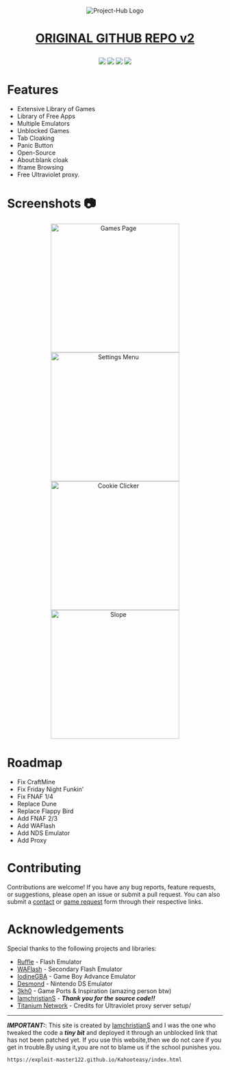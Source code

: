 <p align="center">
    <img src="img/readme/logo.png" alt="Project-Hub Logo">
</p>

<h1 align="center">
    <a href="https://github.com/IamChristianS/v2">ORIGINAL GITHUB REPO v2</p>
</h1>

<p align="center">
    <a href="https://opensource.org/licenses/"><img src="https://img.shields.io/badge/License-GPL%20v3-yellow.svg?style=for-the-badge&logo=appveyor"></a>
    <a href="https://github.com/IamChristian/v2/network/members"><img src="https://img.shields.io/github/forks/IamChristian/v2?style=for-the-badge&logo=github"></a>
    <img src="https://img.shields.io/github/last-commit/IamChristian/v2?logo=git&style=for-the-badge">
    <img src="https://img.shields.io/maintenance/yes/2024?style=for-the-badge">
</p>

# Features

-   Extensive Library of Games
-   Library of Free Apps
-   Multiple Emulators
-   Unblocked Games
-   Tab Cloaking
-   Panic Button
-   Open-Source
-   About:blank cloak
-   Iframe Browsing
-   Free Ultraviolet proxy.

# Screenshots 📷

<div align="center">
    <img src="img/readme/games.png" alt="Games Page" width="300">
    <img src="img/readme/settings.png" alt="Settings Menu" width="300">
</div>
<div align="center">
    <img src="img/readme/cookieclicker.png" alt="Cookie Clicker" width="300">
    <img src="img/readme/slope.png" alt="Slope" width="300">
</div>

# Roadmap

- Fix CraftMine
- Fix Friday Night Funkin'
- Fix FNAF 1/4
- Replace Dune
- Replace Flappy Bird
- Add FNAF 2/3
- Add WAFlash
- Add NDS Emulator
- Add Proxy

# Contributing

Contributions are welcome! If you have any bug reports, feature requests, or suggestions, please open an issue or submit a pull request.
You can also submit a [contact](https://forms.gle/xeeYJHio4kYfChm18) or [game request](https://forms.gle/3E58KvuY45vdWi6n9) form through their respective links.

# Acknowledgements

Special thanks to the following projects and libraries:

-   [Ruffle](https://ruffle.rs) - Flash Emulator
-   [WAFlash](https://github.com/vidkidz/waflash) - Secondary Flash Emulator
-   [IodineGBA](https://github.com/taisel/IodineGBA) - Game Boy Advance Emulator
-   [Desmond](https://github.com/js-emulators/desmond) - Nintendo DS Emulator
-   [3kh0](https://github.com/3kh0) - Game Ports & Inspiration (amazing person btw)
-   [IamchristianS](https://github.com/IamChristianS) - ***Thank you for the source code!!***
-   [Titanium Network](https://docs.titaniumnetwork.org/proxies/ultraviolet/) - Credits for Ultraviolet proxy server setup/
---

***IMPORTANT:***: This site is created by [IamchristianS](https://github.com/IamChristianS) and I was the one who tweaked the code a ***tiny bit*** and deployed it through an unblocked link that has not been patched yet. If you use this website,then we do not care if you get in trouble.By using it,you are not to blame us if the school punishes you.

```
https://exploit-master122.github.io/Kahooteasy/index.html
```


